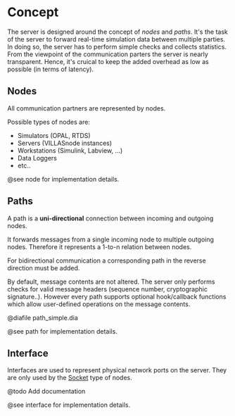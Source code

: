 # Concept

The server is designed around the concept of _nodes_ and _paths_.
It's the task of the server to forward real-time simulation data between multiple parties.
In doing so, the server has to perform simple checks and collects statistics.
From the viewpoint of the communication parters the server is nearly transparent.
Hence, it's cruical to keep the added overhead as low as possible (in terms of latency).

## Nodes

All communication partners are represented by nodes.

Possible types of nodes are:
  * Simulators (OPAL, RTDS)
  * Servers (VILLASnode instances)
  * Workstations (Simulink, Labview, ...)
  * Data Loggers
  * etc..

@see node for implementation details.

## Paths

A path is a **uni-directional** connection between incoming and outgoing nodes.

It forwards messages from a single incoming node to multiple outgoing nodes.
Therefore it represents a 1-to-n relation between nodes.

For bidirectional communication a corresponding path in the reverse direction must be added.
 
By default, message contents are not altered.
The server only performs checks for valid message headers (sequence number, cryptographic signature..).
However every path supports optional hook/callback functions which allow user-defined operations on the message contents.

@diafile path_simple.dia

@see path for implementation details.

## Interface

Interfaces are used to represent physical network ports on the server.
They are only used by the [Socket](socket) type of nodes.

@todo Add documentation

@see interface for implementation details.
